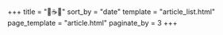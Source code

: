 +++
title = "🦀☕️🐍"
sort_by = "date"
template = "article_list.html"
page_template = "article.html"
paginate_by = 3
+++

